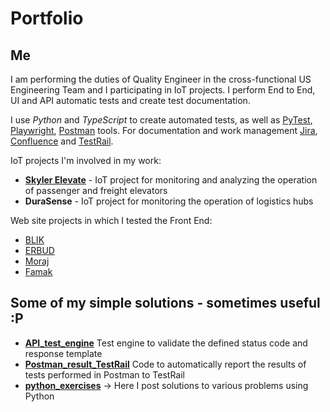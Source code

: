 Portfolio
========
Me
--
I am performing the duties of Quality Engineer in the cross-functional US Engineering Team and I participating in IoT projects. I perform End to End, UI and API automatic tests and create test documentation.

I use *Python* and *TypeScript* to create automated tests, as well as [PyTest](https://docs.pytest.org/en/7.4.x/), [Playwright](https://playwright.dev/), [Postman](https://www.postman.com/) tools. For documentation and work management [Jira](https://www.atlassian.com/software/jira), [Confluence](https://www.atlassian.com/software/confluence) and [TestRail](https://www.testrail.com/).

IoT projects I'm involved in my work:
- **[Skyler Elevate](https://relayr.io/skyler-elevate/)** - IoT project for monitoring and analyzing the operation of passenger and freight elevators
- **DuraSense** - IoT project for monitoring the operation of logistics hubs

Web site projects in which I tested the Front End:
- [BLIK](https://blik.com/en)
- [ERBUD](https://www.erbud.pl/en)
- [Moraj](https://company.moraj.pl/en)
- [Famak](https://www.famak.pl/en)


Some of my simple solutions - sometimes useful :P
------

- **[API_test_engine](https://github.com/Pjotair/portfolio/tree/main/API_test_engine)** Test engine to validate the defined status code and response template
- **[Postman_result_TestRail](https://github.com/Pjotair/portfolio/tree/main/Postman_result_TestRail)** Code to automatically report the results of tests performed in Postman to TestRail
- **[python_exercises](https://github.com/Pjotair/portfolio/tree/main/python_exercises)** -> Here I post solutions to various problems using Python